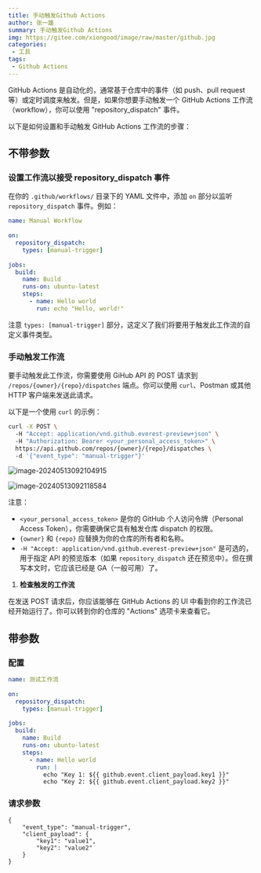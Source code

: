 ```yaml
---
title: 手动触发Github Actions
author: 张一雄
summary: 手动触发Github Actions
img: https://gitee.com/xiongood/image/raw/master/github.jpg
categories:
 - 工具
tags:
 - Github Actions
---
```




GitHub Actions 是自动化的，通常基于仓库中的事件（如 push、pull request 等）或定时调度来触发。但是，如果你想要手动触发一个 GitHub Actions 工作流（workflow），你可以使用 "repository_dispatch" 事件。

以下是如何设置和手动触发 GitHub Actions 工作流的步骤：

## 不带参数

### 设置工作流以接受 repository_dispatch 事件

在你的 `.github/workflows/` 目录下的 YAML 文件中，添加 `on` 部分以监听 `repository_dispatch` 事件。例如：

```yaml
name: Manual Workflow  
  
on:  
  repository_dispatch:  
    types: [manual-trigger]  
  
jobs:  
  build:  
    name: Build  
    runs-on: ubuntu-latest  
    steps:  
      - name: Hello world  
        run: echo "Hello, world!"
```

注意 `types: [manual-trigger]` 部分，这定义了我们将要用于触发此工作流的自定义事件类型。

### 手动触发工作流

要手动触发此工作流，你需要使用 GiHub API 的 POST 请求到 `/repos/{owner}/{repo}/dispatches` 端点。你可以使用 `curl`、Postman 或其他 HTTP 客户端来发送此请求。

以下是一个使用 `curl` 的示例：

```bash
curl -X POST \  
  -H "Accept: application/vnd.github.everest-preview+json" \  
  -H "Authorization: Bearer <your_personal_access_token>" \  
  https://api.github.com/repos/{owner}/{repo}/dispatches \  
  -d '{"event_type": "manual-trigger"}'
```

![image-20240513092104915](https://gitee.com/xiongood/image/raw/master/20240513092107.png)

![image-20240513092118584](https://gitee.com/xiongood/image/raw/master/20240513092120.png)

注意：

- `<your_personal_access_token>` 是你的 GitHub 个人访问令牌（Personal Access Token），你需要确保它具有触发仓库 dispatch 的权限。
- `{owner}` 和 `{repo}` 应替换为你的仓库的所有者和名称。
- `-H "Accept: application/vnd.github.everest-preview+json"` 是可选的，用于指定 API 的预览版本（如果 `repository_dispatch` 还在预览中）。但在撰写本文时，它应该已经是 GA（一般可用）了。

1. **检查触发的工作流**

在发送 POST 请求后，你应该能够在 GitHub Actions 的 UI 中看到你的工作流已经开始运行了。你可以转到你的仓库的 "Actions" 选项卡来查看它。

## 带参数

### 配置

```yml
name: 测试工作流
  
on:  
  repository_dispatch:  
    types: [manual-trigger]
  
jobs:  
  build:  
    name: Build  
    runs-on: ubuntu-latest  
    steps:  
      - name: Hello world  
        run: |  
          echo "Key 1: ${{ github.event.client_payload.key1 }}"  
          echo "Key 2: ${{ github.event.client_payload.key2 }}"
```

### 请求参数

```
{
    "event_type": "manual-trigger",
    "client_payload": {
        "key1": "value1",
        "key2": "value2"
    }
}
```
